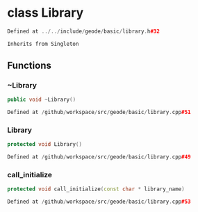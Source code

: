 # class Library

```cpp
Defined at ../../include/geode/basic/library.h#32
```

```cpp
Inherits from Singleton
```



## Functions

### ~Library

```cpp
public void ~Library()
```

```cpp
Defined at /github/workspace/src/geode/basic/library.cpp#51
```

### Library

```cpp
protected void Library()
```

```cpp
Defined at /github/workspace/src/geode/basic/library.cpp#49
```

### call_initialize

```cpp
protected void call_initialize(const char * library_name)
```

```cpp
Defined at /github/workspace/src/geode/basic/library.cpp#53
```



